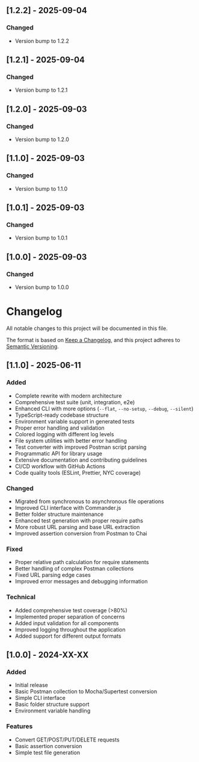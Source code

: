 ## [1.2.2] - 2025-09-04

### Changed
- Version bump to 1.2.2

## [1.2.1] - 2025-09-04

### Changed
- Version bump to 1.2.1

## [1.2.0] - 2025-09-03

### Changed
- Version bump to 1.2.0

## [1.1.0] - 2025-09-03

### Changed
- Version bump to 1.1.0

## [1.0.1] - 2025-09-03

### Changed
- Version bump to 1.0.1

## [1.0.0] - 2025-09-03

### Changed
- Version bump to 1.0.0

# Changelog

All notable changes to this project will be documented in this file.

The format is based on [Keep a Changelog](https://keepachangelog.com/en/1.0.0/),
and this project adheres to [Semantic Versioning](https://semver.org/spec/v2.0.0.html).

## [1.1.0] - 2025-06-11

### Added
- Complete rewrite with modern architecture
- Comprehensive test suite (unit, integration, e2e)
- Enhanced CLI with more options (`--flat`, `--no-setup`, `--debug`, `--silent`)
- TypeScript-ready codebase structure
- Environment variable support in generated tests
- Proper error handling and validation
- Colored logging with different log levels
- File system utilities with better error handling
- Test converter with improved Postman script parsing
- Programmatic API for library usage
- Extensive documentation and contributing guidelines
- CI/CD workflow with GitHub Actions
- Code quality tools (ESLint, Prettier, NYC coverage)

### Changed
- Migrated from synchronous to asynchronous file operations
- Improved CLI interface with Commander.js
- Better folder structure maintenance
- Enhanced test generation with proper require paths
- More robust URL parsing and base URL extraction
- Improved assertion conversion from Postman to Chai

### Fixed
- Proper relative path calculation for require statements
- Better handling of complex Postman collections
- Fixed URL parsing edge cases
- Improved error messages and debugging information

### Technical
- Added comprehensive test coverage (>80%)
- Implemented proper separation of concerns
- Added input validation for all components
- Improved logging throughout the application
- Added support for different output formats

## [1.0.0] - 2024-XX-XX

### Added
- Initial release
- Basic Postman collection to Mocha/Supertest conversion
- Simple CLI interface
- Basic folder structure support
- Environment variable handling

### Features
- Convert GET/POST/PUT/DELETE requests
- Basic assertion conversion
- Simple test file generation
